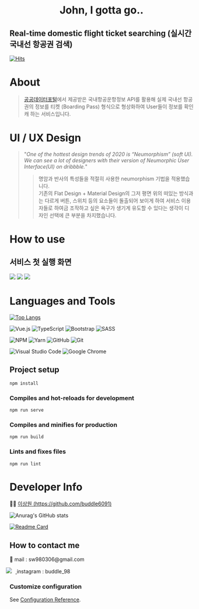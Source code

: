 <h1 align="center"> John, I gotta go.. </h1>
<h2> Real-time domestic flight ticket searching (실시간 국내선 항공권 검색)</h2>

[![Hits](https://hits.seeyoufarm.com/api/count/incr/badge.svg?url=https%3A%2F%2Fgithub.com%2Fbuddle6091%2Fbuddle6091.github.io&count_bg=%23694EF0&title_bg=%23555555&icon=protocols-dot-io.svg&icon_color=%23E7E7E7&title=visitors&edge_flat=false)](https://hits.seeyoufarm.com)

# About
> [공공데이터포털](https://www.data.go.kr/index.do "go to api portal")에서 제공받은 국내항공운항정보 API를 활용해 실제 국내선 항공권의 정보를 티켓 (Boarding Pass) 형식으로 형상화하여 User들이 정보를 확인캐 하는 서비스입니다.


# UI / UX Design
> "_One of the hottest design trends of 2020 is “Neumorphism” (soft UI). We can see a lot of designers with their version of Neumorphic User Interface(UI) on dribbble._"
> > 명암과 반사의 특성들을 적절히 사용한 neumorphism 기법을 적용했습니다. </br>
기존의 Flat Design + Material Design의 그저 평면 위의 떠있는 방식과는 다르게 버튼, 스위치 등의 요소들이 돌출되어 보이게 하여 서비스 이용자들로 하여금 조작하고 싶은 욕구가 생기게 유도할 수 있다는 생각이 디자인 선택에 큰 부분을 차지했습니다.

# How to use
<h2>서비스 첫 실행 화면</h2>
 <img src="./src/assets/for_readme/pStart.JPG">
 <img src="./src/assets/for_readme/pSelect.JPG">
 <img src="./src/assets/for_readme/pResult.JPG">

# Languages and Tools


[![Top Langs](https://github-readme-stats.vercel.app/api/top-langs/?username=buddle6091&layout=compact)](https://github.com/buddle6091/buddle6091.github.io)

![Vue.js](https://img.shields.io/badge/vuejs-%2335495e.svg?style=flat&logo=vuedotjs&logoColor=%234FC08D)
![TypeScript](https://img.shields.io/badge/typescript-%23007ACC.svg?style=flat&logo=typescript&logoColor=white)
![Bootstrap](https://img.shields.io/badge/bootstrap-%23563D7C.svg?style=flat&logo=bootstrap&logoColor=white)
![SASS](https://img.shields.io/badge/SASS-hotpink.svg?style=flat&logo=SASS&logoColor=white)


![NPM](https://img.shields.io/badge/NPM-%23000000.svg?style=flat&logo=npm&logoColor=white)
![Yarn](https://img.shields.io/badge/yarn-%232C8EBB.svg?style=flat&logo=yarn&logoColor=white)
![GitHub](https://img.shields.io/badge/github-%23121011.svg?style=flat&logo=github&logoColor=white)
![Git](https://img.shields.io/badge/git-%23F05033.svg?style=flat&logo=git&logoColor=white)

![Visual Studio Code](https://img.shields.io/badge/Visual%20Studio%20Code-0078d7.svg?style=flat&logo=visual-studio-code&logoColor=white)
![Google Chrome](https://img.shields.io/badge/Google%20Chrome-4285F4?style=flat&logo=GoogleChrome&logoColor=white)



## Project setup
```
npm install
```

### Compiles and hot-reloads for development
```
npm run serve
```

### Compiles and minifies for production
```
npm run build
```

### Lints and fixes files
```
npm run lint
```



# Developer Info

👨‍🎓 [이상원 (https://github.com/buddle6091)](https://github.com/buddle6091) </br>

![Anurag's GitHub stats](https://github-readme-stats.vercel.app/api?username=buddle6091&show_icons=true)

[![Readme Card](https://github-readme-stats.vercel.app/api/pin/?username=anuraghazra&repo=github-readme-stats)](https://github.com/anuraghazra/github-readme-stats)



## How to contact me
<p>💌 mail : sw980306@gmail.com </br> </p>
<a href="https://www.instagram.com/buddle_98/">
    <img 
        src="http://img.shields.io/badge/-insta-f9f9f9?style=flat&logo=Instagram&link=https://www.instagram.com/buddle_98/"
        style="height : auto; margin-left : -10px; margin-right : 10px;"/>
</a>
instagram : buddle_98

### Customize configuration
See [Configuration Reference](https://cli.vuejs.org/config/).
